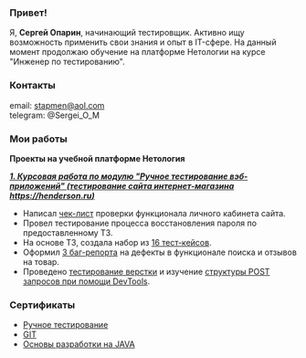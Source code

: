 ### Привет!
Я, **Сергей Опарин**, начинающий тестировщик. Активно ищу возможность применить свои знания и опыт в IT-сфере. На данный момент продолжаю обучение на платформе Нетологии на курсе "Инженер по тестированию".

### Контакты
email: stapmen@aol.com  
telegram: @Sergei_O_M

### Мои работы
**Проекты на учебной платформе Нетология**

***[1. Курсовая работа по модулю "Ручное тестирование вэб-приложений" (тестирование сайта интернет-магазина https://henderson.ru)](https://docs.google.com/spreadsheets/d/18betRW9lVEh9KGb_1FdoOukJIBcKg_cPXO06IIm7EFs/edit#gid=0)***

- Написал [чек-лист](https://docs.google.com/spreadsheets/d/172IlTBP8Vh8WUrj0-BCN-ebUKmAVYfnanCRK7g-F48U/edit#gid=1606443285) проверки функционала личного кабинета сайта.
- Провел тестирование процесса восстановления пароля по предоставленному ТЗ.
- На основе ТЗ, создала набор из [16 тест-кейсов](https://docs.google.com/spreadsheets/d/1uclYSUDCwyezUbwAFUHxXujZt8YolJynAO8KCkGeNN8/edit#gid=1519993181).
- Оформил [3 баг-репорта](https://docs.google.com/spreadsheets/d/1KgDPIU62jpxx1FJNWFUtq_5-Ldhly8pzT_qJFmC4pfo/edit#gid=997476983) на дефекты в функционале поиска и отзывов на товар.
- Проведено [тестирование верстки](https://docs.google.com/document/d/17e5p2nxu1EGybuIg-lnYciSxtoF-q5tL/edit#heading=h.gjdgxs) и изучение [структуры POST запросов при помощи DevTools](https://drive.google.com/file/d/1Oj1_4Gc_n7demUeUZGt8BsSUhLYlIPk2/view).

### Cертификаты
- [Ручное тестирование](https://github.com/sergei0111/certificates/blob/main/certificate%20Manual%20testing.pdf)
- [GIT](https://github.com/sergei0111/certificates/blob/main/certificate%20GIT.pdf)
- [Основы разработки на JAVA](https://github.com/sergei0111/certificates/blob/main/certificate%20JAVA.pdf)
  

